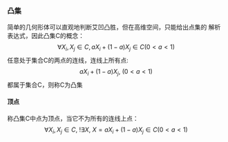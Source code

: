 ### 凸集
简单的几何形体可以直观地判断艾凹凸胜，但在高维空间，只能给出点集的 解析表达式，因此凸集C的概念：
$$\forall X_i,X_j \in C, aX_i + (1-a)X_j \in C(0\lt a\lt 1)$$
任意处于集合C的两点的连线，连线上所有点:$$aX_i + (1-a)X_j,~ (0\lt a\lt 1)$$都属于集合C，则称C为凸集

#### 顶点
称凸集C中点为顶点，当它不为所有的连线上点：
$$\forall X_i,X_j \in C,~!\exists X,~ X= aX_i + (1-a)X_j \in C(0\lt a\lt 1)$$
